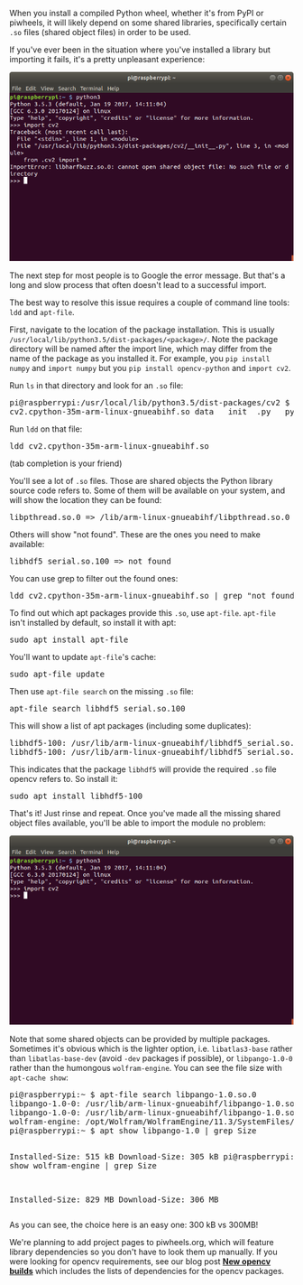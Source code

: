 <p>When you install a compiled Python wheel, whether it's from PyPI or piwheels, it will likely depend on some shared libraries, specifically certain <code>.so</code> files (shared object files) in order to be used.</p>
<p>If you've ever been in the situation where you've installed a library but importing it fails, it's a pretty unpleasant experience:</p>
<p><img src="images/Screenshot-from-2018-09-27-17-51-11.png"/></p>
<p>The next step for most people is to Google the error message. But that's a long and slow process that often doesn't lead to a successful import.</p>
<p>The best way to resolve this issue requires a couple of command line tools: <code>ldd</code> and <code>apt-file</code>.</p>
<p>First, navigate to the location of the package installation. This is usually <code>/usr/local/lib/python3.5/dist-packages/&lt;package&gt;/</code>. Note the package directory will be named after the import line, which may differ from the name of the package as you installed it. For example, you <code>pip install numpy</code> and <code>import numpy</code> but you <code>pip install opencv-python</code> and <code>import cv2</code>.</p>
<p>Run <code>ls</code> in that directory and look for an <code>.so</code> file:</p>
<pre>pi@raspberrypi:/usr/local/lib/python3.5/dist-packages/cv2 $ ls
cv2.cpython-35m-arm-linux-gnueabihf.so data __init__.py __pycache__</pre>
<p>Run <code>ldd</code> on that file:</p>
<pre>ldd cv2.cpython-35m-arm-linux-gnueabihf.so</pre>
<p>(tab completion is your friend)</p>
<p>You'll see a lot of <code>.so</code> files. Those are shared objects the Python library source code refers to. Some of them will be available on your system, and will show the location they can be found:</p>
<pre>libpthread.so.0 =&gt; /lib/arm-linux-gnueabihf/libpthread.so.0 (0x74fdb000)</pre>
<p>Others will show "not found". These are the ones you need to make available:</p>
<pre>libhdf5_serial.so.100 =&gt; not found</pre>
<p>You can use grep to filter out the found ones:</p>
<pre>ldd cv2.cpython-35m-arm-linux-gnueabihf.so | grep "not found"</pre>
<p>To find out which apt packages provide this <code>.so</code>, use <code>apt-file</code>. <code>apt-file</code> isn't installed by default, so install it with apt:</p>
<pre>sudo apt install apt-file</pre>
<p>You'll want to update <code>apt-file</code>'s cache:</p>
<pre>sudo apt-file update</pre>
<p>Then use <code>apt-file search</code> on the missing <code>.so</code> file:</p>
<pre>apt-file search libhdf5_serial.so.100</pre>
<p>This will show a list of apt packages (including some duplicates):</p>
<pre>libhdf5-100: /usr/lib/arm-linux-gnueabihf/libhdf5_serial.so.100
libhdf5-100: /usr/lib/arm-linux-gnueabihf/libhdf5_serial.so.100.0.1</pre>
<p>This indicates that the package <code>libhdf5</code> will provide the required <code>.so</code> file opencv refers to. So install it:</p>
<pre>sudo apt install libhdf5-100</pre>
<p>That's it! Just rinse and repeat. Once you've made all the missing shared object files available, you'll be able to import the module no problem:</p>
<p><img src="images/Screenshot-from-2018-09-27-19-41-16.png"/></p>
<p>Note that some shared objects can be provided by multiple packages. Sometimes it's obvious which is the lighter option, i.e. <code>libatlas3-base</code> rather than <code>libatlas-base-dev</code> (avoid <code>-dev</code> packages if possible), or <code>libpango-1.0-0</code> rather than the humongous <code>wolfram-engine</code>. You can see the file size with <code>apt-cache show</code>:</p>
<pre>pi@raspberrypi:~ $ apt-file search libpango-1.0.so.0
libpango-1.0-0: /usr/lib/arm-linux-gnueabihf/libpango-1.0.so.0
libpango-1.0-0: /usr/lib/arm-linux-gnueabihf/libpango-1.0.so.0.4000.5
wolfram-engine: /opt/Wolfram/WolframEngine/11.3/SystemFiles/Libraries/Linux-ARM/libpango-1.0.so.0
pi@raspberrypi:~ $ apt show libpango-1.0 | grep Size

Installed-Size: 515 kB
Download-Size: 305 kB
pi@raspberrypi:~ $ apt show wolfram-engine | grep Size

Installed-Size: 829 MB
Download-Size: 306 MB</pre>
<p>As you can see, the choice here is an easy one: 300 kB vs 300MB!</p>
<p>We're planning to add project pages to piwheels.org, which will feature library dependencies so you don't have to look them up manually. If you were looking for opencv requirements, see our blog post <strong><a href="https://blog.piwheels.org/new-opencv-builds/">New opencv builds</a></strong> which includes the lists of dependencies for the opencv packages.</p>
